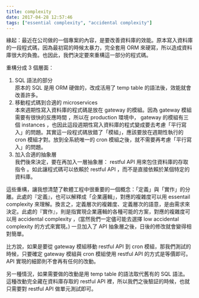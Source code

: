 ```yaml
---
title: complexity
date: 2017-04-28 12:57:46
tags: ["essential complexity", "accidental complexity"]
---
```


緣起：最近在公司做的一個專案的內容，是要改善資料庫的效能。原本寫入資料庫的一段程式碼，因為最初寫的時候太暴力，完全套用 ORM 來硬寫，所以造成資料庫很大的負擔。也因此，我們決定要來重構這一部分的程式碼。

重構分成 3 個層面：
1. SQL 語法的部分  
    原本的 SQL 是用 ORM 硬做的，改成活用了 temp table 的語法後，效能就會改善許多。
2. 移動程式碼到合適的 microservices  
    本來週期性寫入資料庫的程式碼是放在 gateway 的模組。因為 gateway 模組需要有很快的反應時間 ，所以在 production 環境中， gateway 的模組有三個 instances ，也因此這段週期性寫入資料庫的程式變成要去考慮「平行寫入」的問題。其實這一段程式碼放錯了「模組」，應該要放在週期性執行的 cron 模組才對。放到全系統唯一的 cron 模組之後，就不需要再考慮「平行寫入」的問題。
3. 加入合適的抽象層  
    我們後來決定，要在再加入一層抽象層： restful API 用來包住資料庫的存取指令 。如此讓程式碼可以依賴於 restful API ，而不是直接依賴於某個特定的資料庫。

這些重構，讓我想清楚了軟體工程中很重要的一個概念：「定義」與「實作」的分離。此處的『定義』，也可以解釋成「企業邏輯」，對應的複雜度可以用 essentail complexity 來理解。換言之，定義層次的複雜度、定義層次的語意，是由需求來決定。此處的『實作』，則是指實現企業邏輯的各種可能的方案，對應的複雜度可以用 accidental complexity ，(當然我們一定儘可能去選擇 low accidental complexity 的方式來實現。) 一旦加入了 API 抽象層之後，日後的修改就會變得相對簡單。

比方說，如果是要從 gateway 模組移動 restful API 到 cron 模組，那我們測試的時候，只要確定 gateway 模組與 cron 模組使用 restful API 的方式是等價即可。 API 實現的細節則不會再有任何的改動。

另一種情況，如果需要做的改動是用 temp table 的語法取代舊有的 SQL 語法。這種改動完全藏在資料庫存取的 restful API 裡，所以我們之後驗証的時候，也就只需要對 restful API 做單元測試即可。
